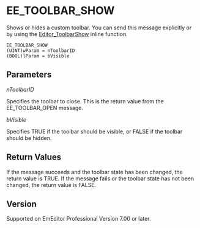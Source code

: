 # EE\_TOOLBAR\_SHOW

Shows or hides a custom toolbar. You can send this message explicitly or
by using the [Editor\_ToolbarShow](../macro/editor_toolbarshow) inline function.

```
EE_TOOLBAR_SHOW
(UINT)wParam = nToolbarID
(BOOL)lParam = bVisible
```

## Parameters

_nToolbarID_

Specifies the toolbar to close. This is the return value from the EE\_TOOLBAR\_OPEN message.

_bVisible_

Specifies TRUE if the toolbar should be visible, or FALSE if the toolbar should be hidden.

## Return Values

If the message succeeds and the toolbar state has been changed, the return value is TRUE. If the message fails or the toolbar state has not been changed, the return value is FALSE.

## Version

Supported on EmEditor Professional Version 7.00 or later.
